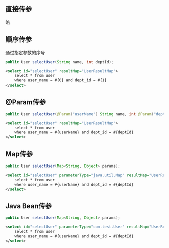 ## 直接传参

略

## 顺序传参

通过指定参数的序号

```java
public User selectUser(String name, int deptId);
```

```xml
<select id="selectUser" resultMap="UserResultMap">
    select * from user
    where user_name = #{0} and dept_id = #{1}
</select>
```

## @Param传参

```java
public User selectUser(@Param("userName") String name, int @Param("deptId") deptId);
```

```xml
<select id="selectUser" resultMap="UserResultMap">
    select * from user
    where user_name = #{userName} and dept_id = #{deptId}
</select>
```

## Map传参

```java
public User selectUser(Map<String, Object> params);
```

```xml
<select id="selectUser" parameterType="java.util.Map" resultMap="UserResultMap">
    select * from user
    where user_name = #{userName} and dept_id = #{deptId}
</select>
```

## Java Bean传参

```java
public User selectUser(Map<String, Object> params);
```

```xml
<select id="selectUser" parameterType="com.test.User" resultMap="UserResultMap">
    select * from user
    where user_name = #{userName} and dept_id = #{deptId}
</select>
```

